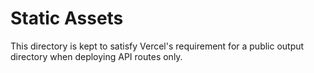 # Static Assets

This directory is kept to satisfy Vercel's requirement for a public output directory when deploying API routes only.

